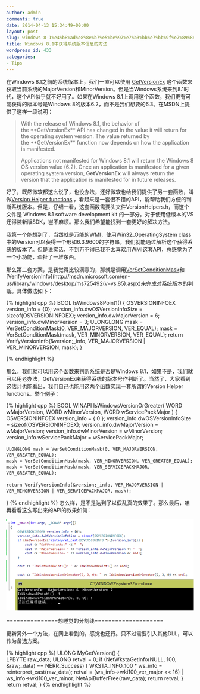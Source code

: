 ```yaml
---
author: admin
comments: true
date: 2014-04-13 15:34:49+00:00
layout: post
slug: windows-8-1%e4%b8%ad%e8%8e%b7%e5%be%97%e7%b3%bb%e7%bb%9f%e7%89%88%e6%9c%ac%e4%bf%a1%e6%81%af%e7%9a%84%e6%96%b9%e6%b3%95
title: Windows 8.1中获得系统版本信息的方法
wordpress_id: 433
categories:
- Tips
---
```


在Windows 8.1之前的系统版本上，我们一直可以使用 [GetVersionEx](http://msdn.microsoft.com/en-us/library/windows/desktop/ms724451(v=vs.85).aspx) 这个函数来获取当前系统的MajorVersion和MinorVersion。但是当Windows系统来到8.1时代，这个API似乎就不好用了。如果在Windows 8.1上调用这个函数，我们更有可能获得的版本号是Windows 8的版本6.2，而不是我们想要的6.3。在MSDN上提供了这样一段说明：


<blockquote>With the release of Windows 8.1, the behavior of the **GetVersionEx** API has changed in the value it will return for the operating system version. The value returned by the **GetVersionEx** function now depends on how the application is manifested.

Applications not manifested for Windows 8.1 will return the Windows 8 OS version value (6.2). Once an application is manifested for a given operating system version, **GetVersionEx** will always return the version that the application is manifested for in future releases.</blockquote>


好了，既然微软都这么说了，也没办法，还好微软也给我们提供了另一套函数，叫做[Version Helper functions](http://msdn.microsoft.com/en-us/library/windows/desktop/dn424972(v=vs.85).aspx) ，看起来是一套很不错的API，能帮助我们方便的判断系统版本。但是，仔细一看，这套函数需要头文件VersionHelpers.h，而这个文件是 Windows 8.1 software development kit 的一部分。对于使用低版本的VS还得装新版SDK，岂不麻烦。那么我们希望能找到一套更好的解决方法。

我第一个能想到了，当然就是万能的WMI，使用Win32_OperatingSystem class中的Version可以获得一个形如6.3.9600的字符串，我们就能通过解析这个获得系统的版本了。但是说实话，不到万不得已我不太喜欢用WMI这套API，总感觉为了一个小功能，牵扯了一堆东西。

那么第二套方案，是我觉得比较满意的，那就是调用[VerSetConditionMask](http://msdn.microsoft.com/en-us/library/windows/desktop/ms725493(v=vs.85).aspx)和[VerifyVersionInfo](http://msdn.microsoft.com/en-us/library/windows/desktop/ms725492(v=vs.85).aspx)来完成对系统版本的判断。具体做法如下：

{% highlight cpp %}
BOOL IsWindows8Point1()
{
	OSVERSIONINFOEX version_info = {0};
	version_info.dwOSVersionInfoSize = sizeof(OSVERSIONINFOEX);
	version_info.dwMajorVersion = 6;
	version_info.dwMinorVersion = 3;
	ULONGLONG mask = VerSetConditionMask(0, VER_MAJORVERSION, VER_EQUAL);
	mask = VerSetConditionMask(mask, VER_MINORVERSION, VER_EQUAL);
	return VerifyVersionInfo(&version;_info, VER_MAJORVERSION | VER_MINORVERSION, mask);
}

 {% endhighlight %}

那么，我们就可以用这个函数来判断系统是否是Windows 8.1，如果不是，我们就可以用老办法，GetVersionEx来获得系统的版本号作判断了。当然了，大家看到这估计也能看出，我们自己也能用这两个函数实现一套所谓的Version Helper functions。举个例子：

{% highlight cpp %}
BOOL WINAPI IsWindowsVersionOrGreater(
	WORD wMajorVersion,
	WORD wMinorVersion,
	WORD wServicePackMajor
	)
{
	OSVERSIONINFOEX version_info = { 0 };
	version_info.dwOSVersionInfoSize = sizeof(OSVERSIONINFOEX);
	version_info.dwMajorVersion = wMajorVersion;
	version_info.dwMinorVersion = wMinorVersion;
	version_info.wServicePackMajor = wServicePackMajor;

	ULONGLONG mask = VerSetConditionMask(0, VER_MAJORVERSION, VER_GREATER_EQUAL);
	mask = VerSetConditionMask(mask, VER_MINORVERSION, VER_GREATER_EQUAL);
	mask = VerSetConditionMask(mask, VER_SERVICEPACKMAJOR, VER_GREATER_EQUAL);

	return VerifyVersionInfo(&version;_info, VER_MAJORVERSION | VER_MINORVERSION | VER_SERVICEPACKMAJOR, mask);
}
 {% endhighlight %}
怎么样，是不是达到了以假乱真的效果了。那么最后，咱再看看这么写出来的API的效果如何：

[![20140413233019](/uploads/2014/04/20140413233019.png)](/uploads/2014/04/20140413233019.png)

===============想睡觉的分割线====================

更新另外一个方法，在网上看到的，感觉也还行。只不过需要引入其他DLL，可以作为备选方案。

{% highlight cpp %}
ULONG MyGetVersion()
{	
	LPBYTE raw_data;
	ULONG retval = 0;
	if (NetWkstaGetInfo(NULL, 100, &raw;_data) == NERR_Success) {
		WKSTA_INFO_100 * ws_info = reinterpret_cast(raw_data);
		retval = (ws_info->wki100_ver_major << 16) | ws_info->wki100_ver_minor;
		NetApiBufferFree(raw_data);
		return retval;
	}
	return retval;
}
 {% endhighlight %}
